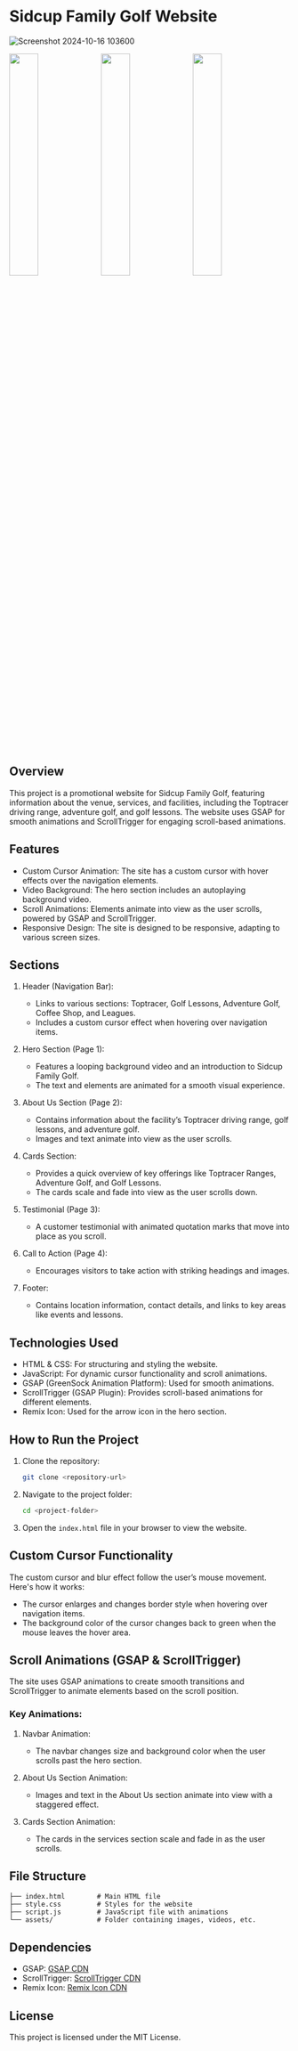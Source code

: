 # Sidcup Family Golf Website

![Screenshot 2024-10-16 103600](https://github.com/user-attachments/assets/44cacf8d-539f-44a9-a745-f6d95de56a27)

<img src="https://github.com/user-attachments/assets/0d3a63d1-8478-44d4-bab1-cae79c4b4acd" width="32%"> <img src="https://github.com/user-attachments/assets/df13940e-f716-4950-b562-8b084c0f6529" width="32%"> <img src="https://github.com/user-attachments/assets/7aa7819b-7dd1-4243-982b-3618c2018c6c" width="32%">

## Overview
This project is a promotional website for Sidcup Family Golf, featuring information about the venue, services, and facilities, including the Toptracer driving range, adventure golf, and golf lessons. The website uses GSAP for smooth animations and ScrollTrigger for engaging scroll-based animations.

## Features
- Custom Cursor Animation: The site has a custom cursor with hover effects over the navigation elements.
- Video Background: The hero section includes an autoplaying background video.
- Scroll Animations: Elements animate into view as the user scrolls, powered by GSAP and ScrollTrigger.
- Responsive Design: The site is designed to be responsive, adapting to various screen sizes.

## Sections
1. Header (Navigation Bar):
   - Links to various sections: Toptracer, Golf Lessons, Adventure Golf, Coffee Shop, and Leagues.
   - Includes a custom cursor effect when hovering over navigation items.

2. Hero Section (Page 1):
   - Features a looping background video and an introduction to Sidcup Family Golf.
   - The text and elements are animated for a smooth visual experience.

3. About Us Section (Page 2):
   - Contains information about the facility’s Toptracer driving range, golf lessons, and adventure golf.
   - Images and text animate into view as the user scrolls.

4. Cards Section:
   - Provides a quick overview of key offerings like Toptracer Ranges, Adventure Golf, and Golf Lessons.
   - The cards scale and fade into view as the user scrolls down.

5. Testimonial (Page 3):
   - A customer testimonial with animated quotation marks that move into place as you scroll.

6. Call to Action (Page 4):
   - Encourages visitors to take action with striking headings and images.

7. Footer:
   - Contains location information, contact details, and links to key areas like events and lessons.

## Technologies Used
- HTML & CSS: For structuring and styling the website.
- JavaScript: For dynamic cursor functionality and scroll animations.
- GSAP (GreenSock Animation Platform): Used for smooth animations.
- ScrollTrigger (GSAP Plugin): Provides scroll-based animations for different elements.
- Remix Icon: Used for the arrow icon in the hero section.

## How to Run the Project

1. Clone the repository:
   ```bash
   git clone <repository-url>
   ```

2. Navigate to the project folder:
   ```bash
   cd <project-folder>
   ```

3. Open the `index.html` file in your browser to view the website.

## Custom Cursor Functionality

The custom cursor and blur effect follow the user’s mouse movement. Here's how it works:

- The cursor enlarges and changes border style when hovering over navigation items.
- The background color of the cursor changes back to green when the mouse leaves the hover area.

## Scroll Animations (GSAP & ScrollTrigger)

The site uses GSAP animations to create smooth transitions and ScrollTrigger to animate elements based on the scroll position.

### Key Animations:
1. Navbar Animation:
   - The navbar changes size and background color when the user scrolls past the hero section.

2. About Us Section Animation:
   - Images and text in the About Us section animate into view with a staggered effect.
   

3. Cards Section Animation:
   - The cards in the services section scale and fade in as the user scrolls.
  

## File Structure
```plaintext
├── index.html        # Main HTML file
├── style.css         # Styles for the website
├── script.js         # JavaScript file with animations
└── assets/           # Folder containing images, videos, etc.
```

## Dependencies
- GSAP: [GSAP CDN](https://cdnjs.cloudflare.com/ajax/libs/gsap/3.12.5/gsap.min.js)
- ScrollTrigger: [ScrollTrigger CDN](https://cdnjs.cloudflare.com/ajax/libs/gsap/3.12.5/ScrollTrigger.min.js)
- Remix Icon: [Remix Icon CDN](https://cdn.jsdelivr.net/npm/remixicon@4.3.0/fonts/remixicon.css)

## License
This project is licensed under the MIT License.
